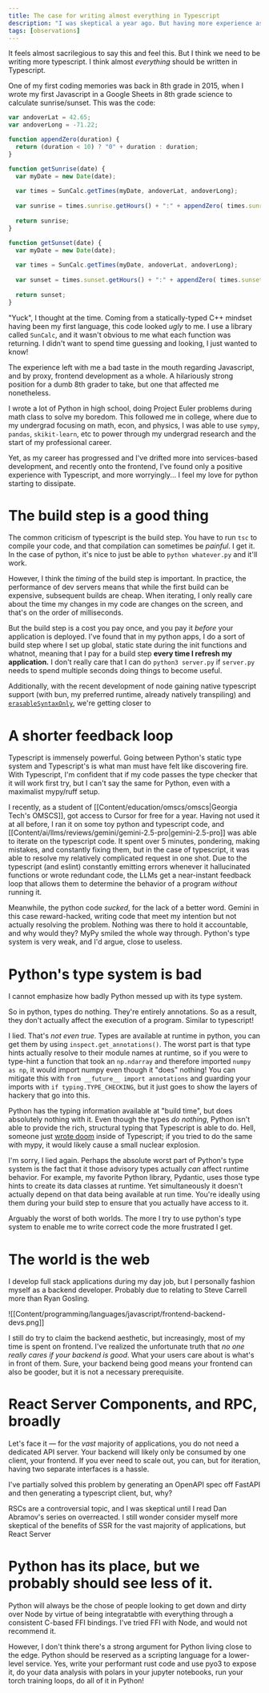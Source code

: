 ```yaml
---
title: The case for writing almost everything in Typescript
description: "I was skeptical a year ago. But having more experience as a developer and using modern Typescript frameworks, I'm convinced that we should be writing almost all of our code in Typescript."
tags: [observations]
---
```


It feels almost sacrilegious to say this and feel this. But I think we need to be writing more typescript. I think almost _everything_ should be written in Typescript.

One of my first coding memories was back in 8th grade in 2015, when I wrote my first Javascript in a Google Sheets in 8th grade science to calculate sunrise/sunset. This was the code:

```javascript
var andoverLat = 42.65;
var andoverLong = -71.22;

function appendZero(duration) {
  return (duration < 10) ? "0" + duration : duration;
}

function getSunrise(date) {
  var myDate = new Date(date);
  
  var times = SunCalc.getTimes(myDate, andoverLat, andoverLong);
    
  var sunrise = times.sunrise.getHours() + ":" + appendZero( times.sunrise.getMinutes() );
  
  return sunrise;
}

function getSunset(date) {
  var myDate = new Date(date);
  
  var times = SunCalc.getTimes(myDate, andoverLat, andoverLong);
    
  var sunset = times.sunset.getHours() + ":" + appendZero( times.sunset.getMinutes() );
  
  return sunset;
}
```

"Yuck", I thought at the time. Coming from a statically-typed C++ mindset having been my first language, this code looked _ugly_ to me. I use a library called `SunCalc`, and it wasn't obvious to me what each function was returning. I didn't want to spend time guessing and looking, I just wanted to know!

The experience left with me a bad taste in the mouth regarding Javascript, and by proxy, frontend development as a whole. A hilariously strong position for a dumb 8th grader to take, but one that affected me nonetheless. 

I wrote a lot of Python in high school, doing Project Euler problems during math class to solve my boredom. This followed me in college, where due to my undergrad focusing on math, econ, and physics, I was able to use `sympy`, `pandas`, `skikit-learn`, etc to power through my undergrad research and the start of my professional career.

Yet, as my career has progressed and I've drifted more into services-based development, and recently onto the frontend, I've found only a positive experience with Typescript, and more worryingly... I feel my love for python starting to dissipate.

# The build step is a good thing

The common criticism of typescript is the build step. You have to run `tsc` to compile your code, and that compilation can sometimes be _painful_. I get it. In the case of python, it's nice to just be able to `python whatever.py` and it'll work. 

However, I think the _timing_ of the build step is important. In practice, the performance of dev servers means that while the first build can be expensive, subsequent builds are cheap. When iterating, I only really care about the time my changes in my code are changes on the screen, and that's on the order of milliseconds.

But the build step is a cost you pay once, and you pay it _before_ your application is deployed. I've found that in my python apps, I do a sort of build step where I set up global, static state during the init functions and whatnot, meaning that I pay for a build step **every time I refresh my application.** I don't really care that I can do `python3 server.py` if `server.py ` needs to spend multiple seconds doing things to become useful.

Additionally, with the recent development of node gaining native typescript support (with bun, my preferred runtime, already natively transpiling) and [`erasableSyntaxOnly`](https://www.totaltypescript.com/erasable-syntax-only), we're getting closer to 
# A shorter feedback loop
Typescript is immensely powerful. Going between Python's static type system and Typescript's is what man must have felt like discovering fire. With Typescript, I'm confident that if my code passes the type checker that it will work first try, but I can't say the same for Python, even with a maximalist mypy/ruff setup.

I recently, as a student of [[Content/education/omscs/omscs|Georgia Tech's OMSCS]], got access to Cursor for free for a year. Having not used it at all before, I ran it on some toy python and typescript code, and [[Content/ai/llms/reviews/gemini/gemini-2.5-pro|gemini-2.5-pro]] was able to iterate on the typescript code. It spent over 5 minutes, pondering, making mistakes, and constantly fixing them, but in the case of typescript, it was able to resolve my relatively complicated request in one shot. Due to the typescript (and eslint) constantly emitting errors whenever it hallucinated functions or wrote redundant code, the LLMs get a near-instant feedback loop that allows them to determine the behavior of a program _without_ running it.

Meanwhile, the python code _sucked_, for the lack of a better word. Gemini in this case reward-hacked, writing code that meet my intention but not actually resolving the problem. Nothing was there to hold it accountable, and why would they? MyPy smiled the whole way through. Python's type system is very weak, and I'd argue, close to useless.

# Python's type system is bad

I cannot emphasize how badly Python messed up with its type system.

So in python, types do nothing. They're entirely annotations. So as a result, they don't actually affect the execution of a program. Similar to typescript!

I lied. That's _not even true_. Types are available at runtime in python, you can get them by using `inspect.get_annotations()`. The worst part is that type hints actually resolve to their module names at runtime, so if you were to type-hint a function that took an `np.ndarray` and therefore imported `numpy as np`, it would import numpy even though it "does" nothing! You can mitigate this with `from __future__ import annotations` and guarding your imports with `if typing.TYPE_CHECKING`, but it just goes to show the layers of hackery that go into this.

 Python has the typing information available at "build time", but does absolutely nothing with it. Even though the types _do nothing_, Python isn't able to provide the rich, structural typing that Typescript is able to do. Hell, someone just [wrote doom](https://www.youtube.com/watch?v=0mCsluv5FXA) inside of Typescript; if you tried to do the same with mypy, it would likely cause a small nuclear explosion.

I'm sorry, I lied again. Perhaps the absolute worst part of Python's type system is the fact that it those advisory types actually _can_ affect runtime behavior. For example, my favorite Python library, Pydantic, uses those type hints to create its data classes at runtime. Yet simultaneously it doesn't actually depend on that data being available at run time. You're ideally using them during your build step to ensure that you actually have access to it.

Arguably the worst of both worlds. The more I try to use python's type system to enable me to write correct code the more frustrated I get.

# The world is the web
I develop full stack applications during my day job, but I personally fashion myself as a backend developer. Probably due to relating to Steve Carrell more than Ryan Gosling.

![[Content/programming/languages/javascript/frontend-backend-devs.png]]

I still do try to claim the backend aesthetic, but increasingly, most of my time is spent on frontend. I've realized the unfortunate truth that _no one really cares if your backend is good_. What your users care about is what's in front of them. Sure, your backend being good means your frontend can also be gooder, but it is not a necessary prerequisite.
# React Server Components, and RPC, broadly

Let's face it — for the _vast_ majority of applications, you do not need a dedicated API server. Your backend will likely only be consumed by one client, your frontend. If you ever need to scale out, you can, but for iteration, having two separate interfaces is a hassle. 

I've partially solved this problem by generating an OpenAPI spec off FastAPI and then generating a typescript client, but, why? 

RSCs are a controversial topic, and I was skeptical until I read Dan Abramov's series on overreacted. I still wonder consider myself more skeptical of the benefits of SSR for the vast majority of applications, but React Server
# Python has its place, but we probably should see less of it. 
Python will always be the chose of people looking to get down and dirty over Node by virtue of being integratabtle with everything through a consistent C-based FFI bindings. I've tried FFI with Node, and would not recommend it.

However, I don't think there's a strong argument for Python living close to the edge. Python should be reserved as a scripting language for a lower-level service. Yes, write your performant rust code and use pyo3 to expose it, do your data analysis with polars in your jupyter notebooks, run your torch training loops, do all of it in Python! 
